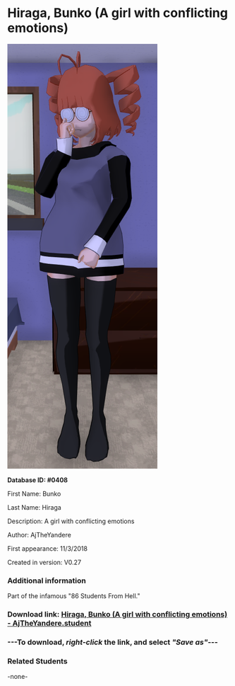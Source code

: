 # Hiraga, Bunko (A girl with conflicting emotions)

<img src="../../Files/Images/Hiraga, Bunko (A girl with conflicting emotions).png" title="Hiraga, Bunko (A girl with conflicting emotions) - AjTheYandere">

**Database ID: #0408**

First Name: Bunko

Last Name: Hiraga

Description: A girl with conflicting emotions

Author: AjTheYandere

First appearance: 11/3/2018

Created in version: V0.27

### Additional information

Part of the infamous "86 Students From Hell."

### Download link: <a href="https://raw.githubusercontent.com/Arbiter1223/Daigaku-Gurashi-Custom-Students/master/Files/Student%20Files/Hiraga%2C%20Bunko%20(A%20girl%20with%20conflicting%20emotions)%20-%20AjTheYandere.student">Hiraga, Bunko (A girl with conflicting emotions) - AjTheYandere.student</a>

### ---**To download, _right-click_ the link, and select _"Save as"_**---

### Related Students

-none-
